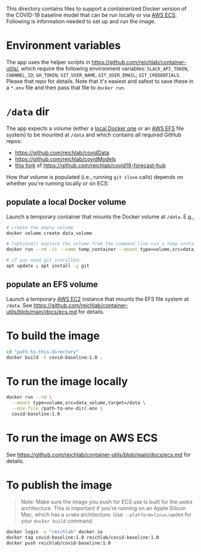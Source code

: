 This directory contains files to support a containerized Docker version of the COVID-19 baseline model that can be run locally or via [AWS ECS](https://aws.amazon.com/ecs/). Following is information needed to set up and run the image.

# Environment variables

The app uses the helper scripts in https://github.com/reichlab/container-utils/, which require the following environment variables: `SLACK_API_TOKEN`, `CHANNEL_ID`; `GH_TOKEN`; `GIT_USER_NAME`, `GIT_USER_EMAIL`; `GIT_CREDENTIALS`. Please that repo for details. Note that it's easiest and safest to save these in a `*.env` file and then pass that file to `docker run`.

# `/data` dir

The app expects a volume (either a [local Docker one](https://docs.docker.com/storage/volumes/) or an [AWS EFS](https://aws.amazon.com/efs/) file system) to be mounted at `/data` and which contains all required GitHub repos:
- https://github.com/reichlab/covidData
- https://github.com/reichlab/covidModels
- [this fork](https://github.com/reichlabmachine/covid19-forecast-hub) of https://github.com/reichlab/covid19-forecast-hub

How that volume is populated (i.e., running `git clone` calls) depends on whether you're running locally or on ECS:

## populate a local Docker volume

Launch a temporary container that mounts the Docker volume at `/data`. E.g.,

```bash
# create the empty volume
docker volume create data_volume

# (optional) explore the volume from the command line via a temp container
docker run --rm -it --name temp_container --mount type=volume,src=data_volume,target=/data ubuntu /bin/bash

# if you need git installed:
apt update ; apt install -y git
```

## populate an EFS volume

Launch a temporary [AWS EC2](https://aws.amazon.com/ec2/) instance that mounts the EFS file system at `/data`. See https://github.com/reichlab/container-utils/blob/main/docs/ecs.md for details.

# To build the image

```bash
cd "path-to-this-directory"
docker build -t covid-baseline:1.0 .
```

# To run the image locally

```bash
docker run --rm \
  --mount type=volume,src=data_volume,target=/data \
  --env-file /path-to-env-dir/.env \
  covid-baseline:1.0
```

# To run the image on AWS ECS

See https://github.com/reichlab/container-utils/blob/main/docs/ecs.md for details.

# To publish the image

> Note: Make sure the image you push for ECS use is built for the `amd64` architecture. This is important if you're running on an Apple Silicon Mac, which has a `arm64` architecture. Use `--platform=linux/amd64` for your `docker build` command.

```bash
docker login -u "reichlab" docker.io
docker tag covid-baseline:1.0 reichlab/covid-baseline:1.0
docker push reichlab/covid-baseline:1.0
```
